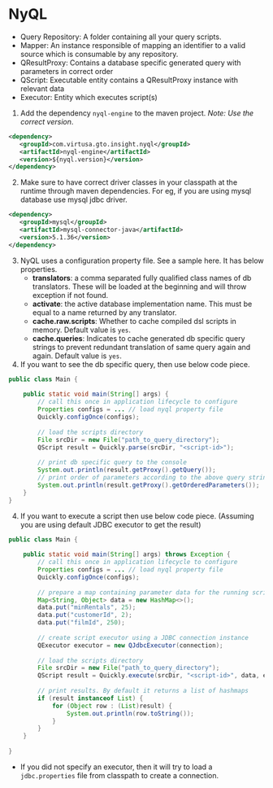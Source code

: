 # NyQL


* Query Repository: A folder containing all your query scripts.
* Mapper: An instance responsible of mapping an identifier to a valid source which is consumable by any repository.
* QResultProxy: Contains a database specific generated query with parameters in correct order
* QScript: Executable entity contains a QResultProxy instance with relevant data
* Executor: Entity which executes script(s)

1. Add the dependency `nyql-engine` to the maven project. _Note: Use the correct version_. 

 ```xml
<dependency>
    <groupId>com.virtusa.gto.insight.nyql</groupId>
    <artifactId>nyql-engine</artifactId>
    <version>${nyql.version}</version>
</dependency>
```
2. Make sure to have correct driver classes in your classpath at the runtime through maven dependencies. For eg, if you are using mysql database use mysql jdbc driver.
 ```xml
<dependency>
    <groupId>mysql</groupId>
    <artifactId>mysql-connector-java</artifactId>
    <version>5.1.36</version>
</dependency>
```

3. NyQL uses a configuration property file. See a sample here. It has below properties.
    * **translators**: a comma separated fully qualified class names of db translators. These will be loaded at the beginning and will throw exception if not found.
    * **activate**: the active database implementation name. This must be equal to a name returned by any translator.
    * **cache.raw.scripts**: Whether to cache compiled dsl scripts in memory. Default value is `yes`.
    * **cache.queries**: Indicates to cache generated db specific query strings to prevent redundant translation of same query again and again. Default value is `yes`.
3. If you want to see the db specific query, then use below code piece.
```java
public class Main {
    
    public static void main(String[] args) {
        // call this once in application lifecycle to configure
        Properties configs = ... // load nyql property file
        Quickly.configOnce(configs);
        
        // load the scripts directory
        File srcDir = new File("path_to_query_directory");
        QScript result = Quickly.parse(srcDir, "<script-id>");
        
        // print db specific query to the console
        System.out.println(result.getProxy().getQuery());
        // print order of parameters according to the above query string
        System.out.println(result.getProxy().getOrderedParameters());
    }
}
```

4. If you want to execute a script then use below code piece. (Assuming you are using default JDBC executor to get the result)

```java
public class Main {
    
    public static void main(String[] args) throws Exception {
        // call this once in application lifecycle to configure
        Properties configs = ... // load nyql property file
        Quickly.configOnce(configs);
        
        // prepare a map containing parameter data for the running script
        Map<String, Object> data = new HashMap<>();
        data.put("minRentals", 25);
        data.put("customerId", 2);
        data.put("filmId", 250);
        
        // create script executor using a JDBC connection instance
        QExecutor executor = new QJdbcExecutor(connection);
        
        // load the scripts directory
        File srcDir = new File("path_to_query_directory");
        QScript result = Quickly.execute(srcDir, "<script-id>", data, executor);
        
        // print results. By default it returns a list of hashmaps
        if (result instanceof List) {
            for (Object row : (List)result) {
                System.out.println(row.toString());
            }
        }
    }
    
}
```

 * If you did not specify an executor, then it will try to load a `jdbc.properties` file from classpath to create a connection.